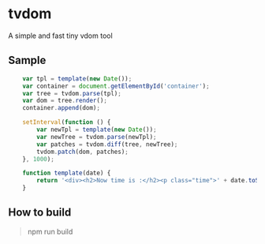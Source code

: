 # tvdom
A simple and fast tiny vdom tool


## Sample
```js
    var tpl = template(new Date());
    var container = document.getElementById('container');
    var tree = tvdom.parse(tpl);
    var dom = tree.render();
    container.append(dom);

    setInterval(function () {
        var newTpl = template(new Date());
        var newTree = tvdom.parse(newTpl);
        var patches = tvdom.diff(tree, newTree);
        tvdom.patch(dom, patches);
    }, 1000);

    function template(date) {
        return '<div><h2>Now time is :</h2><p class="time">' + date.toString() + '</p></div>';
    }

```


## How to build
> npm run build 

